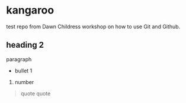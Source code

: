 # kangaroo
test repo from Dawn Childress workshop on how to use Git and Github.
## heading 2
paragraph

* bullet 1 
1. number
> quote quote
